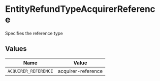 # EntityRefundTypeAcquirerReference

Specifies the reference type


## Values

| Name                 | Value                |
| -------------------- | -------------------- |
| `ACQUIRER_REFERENCE` | acquirer-reference   |